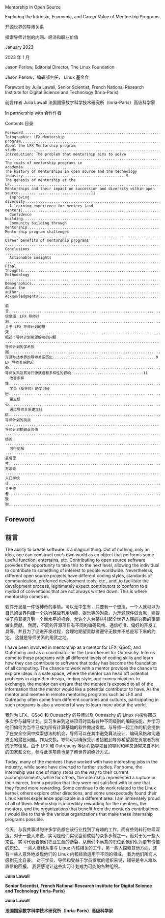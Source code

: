 Mentorship in Open Source

Exploring the Intrinsic, Economic, and Career Value of Mentorship Programs

开源世界的导师关系

探索导师计划的内涵、经济和职业价值

January 2023

2023 年 1 月

Jason Perlow, Editorial Director,
The Linux Foundation

Jason Perlow，编辑部主任，
Linux 基金会



Foreword by Julia Lawall, Senior Scientist,
French National Research Institute for Digital Science
and Technology (Inria-Paris)

前言作者 Julia Lawall
法国国家数字科学技术研究所（Inria-Paris）高级科学家

In partnership with
合作作者

Contents
目录

```
Foreword......................................................................................................................................................................................3
Infographic: LFX Mentorship program.......................................................................................................................4
About the LFX Mentorship program study................................................................................................................5
Introduction: The problem that mentorship aims to solve ..............................................................................6
The roots of mentorship programs in academia....................................................................................................8
The history of mentorships in open source and the technology industry...............................................9
The genesis of mentorship at the LF..............................................................................................................................9
Mentorships and their impact on succession and diversity within open source.................................11
  Improving diversity.............................................................................................................................................................................................................11
  A learning experience for mentees (and mentors)..........................................................................................................................................12
  Confidence building.............................................................................................................................................................................................................13
  Community building through mentorship...........................................................................................................................................................15
Mentorship program challenges ...................................................................................................................................16
Career benefits of mentorship programs .................................................................................................................18
Conclusions ................................................................................................................................................................................22
  Actionable insights ..............................................................................................................................................................................................................22
Final thoughts...........................................................................................................................................................................23
Methodology ..............................................................................................................................................................................24
Demographics...........................................................................................................................................................................24
About the author......................................................................................................................................................................25
Acknowledgments..................................................................................................................................................................25
```
```
前言......................................................................................................................................................................................3
信息图：LFX 导师计划.......................................................................................................................4
关于 LFX 导师计划的研究................................................................................................................5
概述：导师计划希望解决的问题 ..............................................................................6
导师计划的学术依据....................................................................................................8
开源与技术界的导师关系历史...............................................9
LF 导师关系的起源..............................................................................................................................9
导师关系及其对开源演进和多样性的影响.................................11
  改善多样性.............................................................................................................................................................................................................11
  学员（及导师）的学习经历..........................................................................................................................................12
  建立信心.............................................................................................................................................................................................................13
  通过导师关系建立社区...........................................................................................................................................................15
导师计划的挑战 ...................................................................................................................................16
导师计划的职业价值 .................................................................................................................18
结论 ................................................................................................................................................................................22
  可行见解 ..............................................................................................................................................................................................................22
最后思考...........................................................................................................................................................................23
方法论 ..............................................................................................................................................................................24
人口学统计...........................................................................................................................................................................24
关于作者......................................................................................................................................................................25
致谢..................................................................................................................................................................25
```

## Foreword
## 前言

The ability to create software is a magical thing. Out of nothing, only an idea, one can construct one’s own world as an object that
performs some useful function, entertains, etc. Contributing to open source software provides the opportunity to take this to the next
level, allowing the individual to contribute to something of interest to people worldwide. Nevertheless, different open source projects
have different coding styles, standards of communication, preferred development tools, etc., and, to facilitate the development process,
legitimately expect contributors to conform to a myriad of conventions that are not always written down. This is where mentorship
comes in.

软件开发是一件很神奇的事情。可以无中生有，只要有一个想法，一个人就可以为自己的世界构建一个执行某些有用功能、娱乐等的对象。为开源软件做贡献，则提供了将其提升到一个新水平的机会，允许个人为某些引起全世界人民的兴趣的事情做出贡献。 然而，不同的开源项目有不同的编码风格、通信标准、偏好的开发工具等，并且为了促进开发过程，合理地期望贡献者遵守无数并不总是写下来的约定。 这就是导师关系的用武之地。

I have been involved in mentorship as a mentor for LFX, GSoC, and Outreachy and as a coordinator for the Linux kernel for Outreachy.
Interns come to these programs with all different levels of coding skills and learn how they can contribute to software that today has
become the foundation of all computing. The chance to work with a mentor provides the chance to explore ideas in a safe space, where
the mentor can head off potential problems in algorithm design, coding style, and communication. In exchange, the mentor can ensure
that the mentee is exposed to all of the information that the mentor would like a potential contributor to have. As the mentor and
mentee in remote mentoring programs such as LFX and Outreachy often come from different countries and cultures, participating in
such programs is also a wonderful way to learn more about the world.

我作为 LFX、GSoC 和 Outreachy 的导师以及 Outreachy 的 Linux 内核协调员多次参与辅导计划。实习生来到这些项目时具有各种不同级别的编码技能，并学习他们如何为当今已成为所有计算基础的软件做出贡献。与导师一起工作的机会提供了在安全空间中探索想法的机会，导师可以在其中避免算法设计、编码风格和沟通方面的潜在问题。作为交换，导师可以确保受训者接触到导师希望潜在贡献者拥有的所有信息。由于 LFX 和 Outreachy 等远程指导项目的导师和学员通常来自不同的国家和文化，参与此类项目也是了解世界的绝妙方式。

Today, many of the mentees I have worked with have interesting jobs in the industry, while some have diverted to further studies. For
some, the internship was one of many steps on the way to their current accomplishments, while for others, the internship represented
a rupture in their career, from a position that they were not satisfied with to one that they found more rewarding. Some continue to do
work related to the Linux kernel, others explore other directions, and some unexpectedly found their Linux kernel experience applicable in a different area. I am immensely proud of all of them. Mentorship is incredibly rewarding for the mentees, the mentors, and the
organizations that benefit from the mentee’s contributions. I would like to thank the various organizations that make these internship
programs possible.

今天，与我共事过的许多学员都在该行业找到了有趣的工作，而有些则转行继续深造。对于一些人来说，实习是他们实现当前成就的众多步骤之一，而对于另一些人来说，实习代表着他们职业生涯的断裂，从他们不满意的职位到他们认为更有价值的职位。 一些人继续从事与 Linux 内核相关的工作，另一些人探索其他方向，还有一些人意外地发现他们的 Linux 内核经验适用于不同的领域。 我为他们所有人感到无比自豪。 对于学员、导师和受益于学员贡献的组织来说，辅导是令人难以置信的回报。 我要感谢让这些实习计划成为可能的各种组织。


**Julia Lawall**

**Senior Scientist, French National Research Institute for Digital Science and Technology (Inria-Paris)**


**Julia Lawall**

**法国国家数字科学技术研究所（Inria-Paris）高级科学家**
